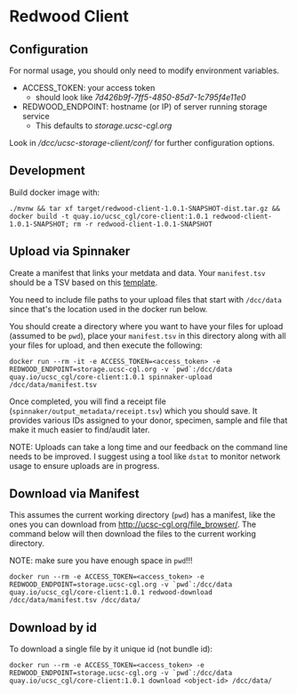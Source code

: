 # Redwood Client

## Configuration
For normal usage, you should only need to modify environment variables.
- ACCESS_TOKEN: your access token
  - should look like _7d426b9f-7ff5-4850-85d7-1c795f4e11e0_
- REDWOOD_ENDPOINT: hostname (or IP) of server running storage service
  - This defaults to _storage.ucsc-cgl.org_

Look in _/dcc/ucsc-storage-client/conf/_ for further configuration options.

## Development
Build docker image with:
```
./mvnw && tar xf target/redwood-client-1.0.1-SNAPSHOT-dist.tar.gz && docker build -t quay.io/ucsc_cgl/core-client:1.0.1 redwood-client-1.0.1-SNAPSHOT; rm -r redwood-client-1.0.1-SNAPSHOT
```

## Upload via Spinnaker

Create a manifest that links your metdata and data.  Your `manifest.tsv` should be a TSV based on this [template](https://docs.google.com/spreadsheets/d/13fqil92C-Evi-4cy_GTnzNMmrD0ssuSCx3-cveZ4k70/edit?usp=sharing).

You need to include file paths to your upload files that start with `/dcc/data` since that's the location used in the docker run below.

You should create a directory where you want to have your files for upload (assumed to be `pwd`), place your `manifest.tsv` in this directory along with all your files for upload, and then execute the following:

    docker run --rm -it -e ACCESS_TOKEN=<access_token> -e REDWOOD_ENDPOINT=storage.ucsc-cgl.org -v `pwd`:/dcc/data quay.io/ucsc_cgl/core-client:1.0.1 spinnaker-upload /dcc/data/manifest.tsv

Once completed, you will find a receipt file (`spinnaker/output_metadata/receipt.tsv`) which you should save. It provides various IDs assigned to your donor, specimen, sample and file that make it much easier to find/audit later.

NOTE: Uploads can take a long time and our feedback on the command line needs to be improved. I suggest using a tool like `dstat` to monitor network usage to ensure uploads are in progress.
    
## Download via Manifest

This assumes the current working directory (`pwd`) has a manifest, like the ones you can download from http://ucsc-cgl.org/file_browser/.  The command below will then download the files to the current working directory.  

NOTE: make sure you have enough space in `pwd`!!!

    docker run --rm -e ACCESS_TOKEN=<access_token> -e REDWOOD_ENDPOINT=storage.ucsc-cgl.org -v `pwd`:/dcc/data quay.io/ucsc_cgl/core-client:1.0.1 redwood-download /dcc/data/manifest.tsv /dcc/data/

## Download by id
To download a single file by it unique id (not bundle id):

    docker run --rm -e ACCESS_TOKEN=<access_token> -e REDWOOD_ENDPOINT=storage.ucsc-cgl.org -v `pwd`:/dcc/data quay.io/ucsc_cgl/core-client:1.0.1 download <object-id> /dcc/data/
